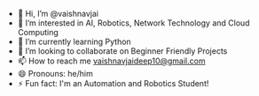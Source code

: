 - 👋 Hi, I’m @vaishnavjai
- 👀 I’m interested in AI, Robotics, Network Technology and Cloud Computing
- 🌱 I’m currently learning Python
- 💞️ I’m looking to collaborate on Beginner Friendly Projects
- 📫 How to reach me vaishnavjaideep10@gmail.com
- 😄 Pronouns: he/him
- ⚡ Fun fact: I'm an Automation and Robotics Student!

<!---
vaishnavjai/vaishnavjai is a ✨ special ✨ repository because its `README.md` (this file) appears on your GitHub profile.
You can click the Preview link to take a look at your changes.
--->
